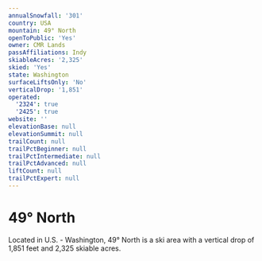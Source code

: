 ```yaml
---
annualSnowfall: '301'
country: USA
mountain: 49° North
openToPublic: 'Yes'
owner: CMR Lands
passAffiliations: Indy
skiableAcres: '2,325'
skied: 'Yes'
state: Washington
surfaceLiftsOnly: 'No'
verticalDrop: '1,851'
operated:
  '2324': true
  '2425': true
website: ''
elevationBase: null
elevationSummit: null
trailCount: null
trailPctBeginner: null
trailPctIntermediate: null
trailPctAdvanced: null
liftCount: null
trailPctExpert: null
---
```



# 49° North

Located in U.S. - Washington, 49° North is a ski area with a vertical drop of 1,851 feet and 2,325 skiable acres.
